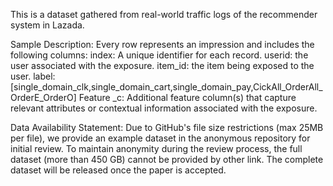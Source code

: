 
This is a dataset gathered from real-world traffic logs of the recommender system in Lazada.

Sample Description:
Every row represents an impression and includes the following columns:
index: A unique identifier for each record.
userid: the user associated with the exposure.
item_id: the item being exposed to the user.
label: [single_domain_clk,single_domain_cart,single_domain_pay,CickAll_OrderAll_OrderE_OrderO]
Feature _c: Additional feature column(s) that capture relevant attributes or contextual information associated with the exposure.

Data Availability Statement:
Due to GitHub's file size restrictions (max 25MB per file), we provide an example dataset in the anonymous repository for initial review. To maintain anonymity during the review process, the full dataset (more than 450 GB) cannot be provided by other link. The complete dataset will be released once the paper is accepted.
